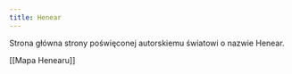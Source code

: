 ```yaml
---
title: Henear
---
```


Strona główna strony poświęconej autorskiemu światowi o nazwie Henear. 

[[Mapa Henearu]]